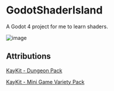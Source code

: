 # GodotShaderIsland
A Godot 4 project for me to learn shaders.

![image](https://user-images.githubusercontent.com/18116695/161380659-327a834a-00ca-4991-8149-31e22dacf5b7.png)


## Attributions
[KayKit - Dungeon Pack](https://kaylousberg.itch.io/kaykit-dungeon)

[KayKit - Mini Game Variety Pack](https://kaylousberg.itch.io/kay-kit-mini-game-variety-pack)
